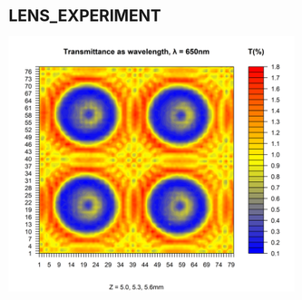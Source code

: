 # LENS_EXPERIMENT

![2d image](https://github.com/waterfirst/LENS_EXPERIMENT/blob/main/images/z_56_650.png)